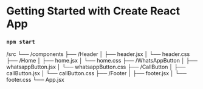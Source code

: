 # Getting Started with Create React App

### `npm start`


/src
  └── /components
        ├── /Header
        │    ├── header.jsx
        │    └── header.css
        ├── /Home
        │    ├── home.jsx
        │    └── home.css
        ├── /WhatsAppButton
        │    ├── whatsappButton.jsx
        │    └── whatsappButton.css
        ├── /CallButton
        │    ├── callButton.jsx
        │    └── callButton.css
        ├── /Footer
        │    ├── footer.jsx
        │    └── footer.css
  └── App.jsx
